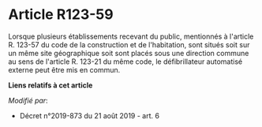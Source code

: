 # Article R123-59

Lorsque plusieurs établissements recevant du public, mentionnés à l'article R. 123-57 du code de la construction et de
l'habitation, sont situés soit sur un même site géographique soit sont placés sous une direction commune au sens de l'article
R. 123-21 du même code, le défibrillateur automatisé externe peut être mis en commun.

**Liens relatifs à cet article**

_Modifié par_:

  - Décret n°2019-873 du 21 août 2019 - art. 6

